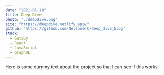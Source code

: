 ```yaml
---
date: "2021-01-18"
title: Deep Dive
photo: "./deepdive.png"
site: "https://deepdive.netlify.app/"
github: "https://github.com/NelsonG-C/deep_dive_blog"
stack:
  - Gatsby
  - React
  - JavaScript
  - GraphQL
---
```


Here is some dummy text about the project so that I can see if this works.
